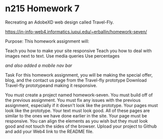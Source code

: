 # n215 Homework 7

Recreating an AdobeXD web design called Travel-Fly.

https://in-info-web4.informatics.iupui.edu/~erballin/homework-seven/

Purpose: This homework assignment will:

Teach you how to make your site responsive
Teach you how to deal with images next to text.
Use media queries
Use percentages

_and also added a mobile nav bar_

Task
For this homework assignment, you will be making the special offer, blog, and the contact us page from the Travel-fly prototype Download Travel-fly prototypeand making it responsive.

You must create a project named homework-seven.
You must build off of the previous assignment.
You must fix any issues with the previous assignment, especially if it doesn't look like the prototype.
Your pages must look like the prototype. Your text must look good.
All of these pages are similar to the ones we have done earlier in the site.
Your page must be responsive.
You can align the elements as you wish but they must look good and not touch the sides of the browser.
Upload your project to Github and add your Web4 link to the README file.
